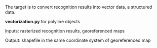 The target is to convert recognition results into vector data, a structured data.

**vectorization.py** for polyline objects

Inputs: rasterized recognition results, georeferenced maps

Output: shapefile in the same coordinate system of georeferenced map
